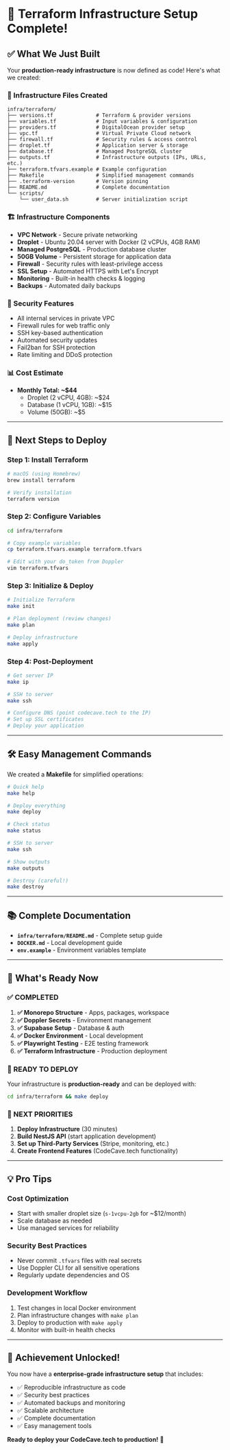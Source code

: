 # 🎉 Terraform Infrastructure Setup Complete!

## ✅ **What We Just Built**

Your **production-ready infrastructure** is now defined as code! Here's what we created:

### **📁 Infrastructure Files Created**
```
infra/terraform/
├── versions.tf              # Terraform & provider versions
├── variables.tf             # Input variables & configuration
├── providers.tf             # DigitalOcean provider setup
├── vpc.tf                   # Virtual Private Cloud network
├── firewall.tf              # Security rules & access control
├── droplet.tf               # Application server & storage
├── database.tf              # Managed PostgreSQL cluster
├── outputs.tf               # Infrastructure outputs (IPs, URLs, etc.)
├── terraform.tfvars.example # Example configuration
├── Makefile                 # Simplified management commands
├── .terraform-version       # Version pinning
├── README.md                # Complete documentation
└── scripts/
    └── user_data.sh         # Server initialization script
```

### **🏗️ Infrastructure Components**
- **VPC Network** - Secure private networking 
- **Droplet** - Ubuntu 20.04 server with Docker (2 vCPUs, 4GB RAM)
- **Managed PostgreSQL** - Production database cluster
- **50GB Volume** - Persistent storage for application data
- **Firewall** - Security rules with least-privilege access
- **SSL Setup** - Automated HTTPS with Let's Encrypt
- **Monitoring** - Built-in health checks & logging
- **Backups** - Automated daily backups

### **🔐 Security Features**
- All internal services in private VPC
- Firewall rules for web traffic only
- SSH key-based authentication
- Automated security updates
- Fail2ban for SSH protection
- Rate limiting and DDoS protection

### **📊 Cost Estimate**
- **Monthly Total: ~$44**
  - Droplet (2 vCPU, 4GB): ~$24
  - Database (1 vCPU, 1GB): ~$15
  - Volume (50GB): ~$5

---

## 🚀 **Next Steps to Deploy**

### **Step 1: Install Terraform**
```bash
# macOS (using Homebrew)
brew install terraform

# Verify installation
terraform version
```

### **Step 2: Configure Variables**
```bash
cd infra/terraform

# Copy example variables
cp terraform.tfvars.example terraform.tfvars

# Edit with your do_token from Doppler
vim terraform.tfvars
```

### **Step 3: Initialize & Deploy**
```bash
# Initialize Terraform
make init

# Plan deployment (review changes)
make plan

# Deploy infrastructure
make apply
```

### **Step 4: Post-Deployment**
```bash
# Get server IP
make ip

# SSH to server
make ssh

# Configure DNS (point codecave.tech to the IP)
# Set up SSL certificates
# Deploy your application
```

---

## 🛠️ **Easy Management Commands**

We created a **Makefile** for simplified operations:

```bash
# Quick help
make help

# Deploy everything
make deploy

# Check status
make status

# SSH to server  
make ssh

# Show outputs
make outputs

# Destroy (careful!)
make destroy
```

---

## 📚 **Complete Documentation**

- **`infra/terraform/README.md`** - Complete setup guide
- **`DOCKER.md`** - Local development guide  
- **`env.example`** - Environment variables template

---

## 🎯 **What's Ready Now**

### **✅ COMPLETED**
1. **✅ Monorepo Structure** - Apps, packages, workspace
2. **✅ Doppler Secrets** - Environment management
3. **✅ Supabase Setup** - Database & auth
4. **✅ Docker Environment** - Local development
5. **✅ Playwright Testing** - E2E testing framework
6. **✅ Terraform Infrastructure** - Production deployment

### **🚀 READY TO DEPLOY**
Your infrastructure is **production-ready** and can be deployed with:
```bash
cd infra/terraform && make deploy
```

### **🎨 NEXT PRIORITIES**
1. **Deploy Infrastructure** (30 minutes)
2. **Build NestJS API** (start application development)
3. **Set up Third-Party Services** (Stripe, monitoring, etc.)
4. **Create Frontend Features** (CodeCave.tech functionality)

---

## 💡 **Pro Tips**

### **Cost Optimization**
- Start with smaller droplet size (`s-1vcpu-2gb` for ~$12/month)
- Scale database as needed
- Use managed services for reliability

### **Security Best Practices**
- Never commit `.tfvars` files with real secrets
- Use Doppler CLI for all sensitive operations
- Regularly update dependencies and OS

### **Development Workflow**
1. Test changes in local Docker environment
2. Plan infrastructure changes with `make plan`
3. Deploy to production with `make apply`
4. Monitor with built-in health checks

---

## 🎊 **Achievement Unlocked!**

You now have a **enterprise-grade infrastructure setup** that includes:
- ✅ Reproducible infrastructure as code
- ✅ Security best practices
- ✅ Automated backups and monitoring  
- ✅ Scalable architecture
- ✅ Complete documentation
- ✅ Easy management tools

**Ready to deploy your CodeCave.tech to production!** 🚀 